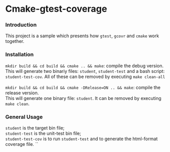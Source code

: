 Cmake-gtest-coverage
==========================


### Introduction ###
This project is a sample which presents how `gtest`, `gcovr` and `cmake` work together.


### Installation ###
`mkdir build && cd build && cmake .. && make`: compile the debug version.<br>
This will generate two binariy files: `student`, `student-test` and a bash script: `student-test-cov`. All of these can be removed by executing `make clean-all`<br><br>
`mkdir build && cd build && cmake -DRelease=ON .. && make`: compile the release version.<br>
This will generate one binary file: `student`. It can be removed by executing `make clean`.


### General Usage ###
`student` is the target bin file;<br>
`student-test` is the unit-test bin file;<br>
`student-test-cov` is to run `student-test` and to generate the html-format coverage file.
``
